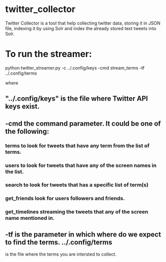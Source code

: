 # twitter_collector
Twitter Collector is a tool that help collecting twitter data, storing it in JSON file, indexing it by using Solr and index the already stored text tweets into Solr.



# To run the streamer:
python twitter_streamer.py -c ../.config/keys -cmd stream_terms -tf ../.config/terms


where 
## "../.config/keys" is the file where Twitter API keys exist.
## -cmd the command parameter. It could be one of the following:

### terms to look for tweets that have any term from the list of terms.

### users to look for tweets that have any of the screen names in the list.

### search to look for tweets that has a specific list of term(s)

### get_friends look for users followers and friends.

### get_timelines streaming the tweets that any of the screen name mentioned in.

## -tf is the parameter in which where do we expect to find the terms. ../.config/terms



is the file where the terms you are intersted to collect.